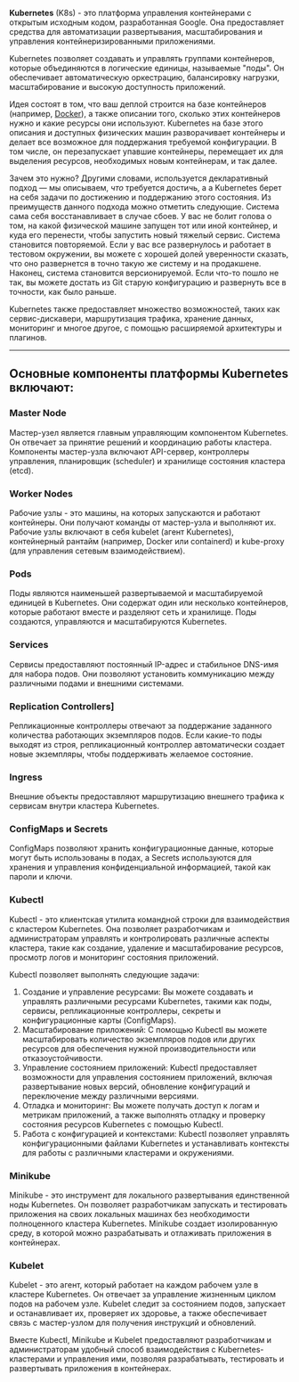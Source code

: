 **Kubernetes** (K8s) - это платформа управления контейнерами с открытым исходным кодом, разработанная Google. Она предоставляет средства для автоматизации развертывания, масштабирования и управления контейнеризированными приложениями.

Kubernetes позволяет создавать и управлять группами контейнеров, которые объединяются в логические единицы, называемые "поды". Он обеспечивает автоматическую оркестрацию, балансировку нагрузки, масштабирование и высокую доступность приложений.

Идея состоят в том, что ваш деплой строится на базе контейнеров (например, [Docker](https://eax.me/docker/)), а также описании того, сколько этих контейнеров нужно и какие ресурсы они используют. Kubernetes на базе этого описания и доступных физических машин разворачивает контейнеры и делает все возможное для поддержания требуемой конфигурации. В том числе, он перезапускает упавшие контейнеры, перемещает их для выделения ресурсов, необходимых новым контейнерам, и так далее.

Зачем это нужно? Другими словами, используется декларативный подход — мы описываем, _что_ требуется достичь, а а Kubernetes берет на себя задачи по достижению и поддержанию этого состояния. Из преимуществ данного подхода можно отметить следующие. Система сама себя восстанавливает в случае сбоев. У вас не болит голова о том, на какой физической машине запущен тот или иной контейнер, и куда его перенести, чтобы запустить новый тяжелый сервис. Система становится повторяемой. Если у вас все развернулось и работает в тестовом окружении, вы можете с хорошей долей уверенности сказать, что оно развернется в точно такую же систему и на продакшене. Наконец, система становится версионируемой. Если что-то пошло не так, вы можете достать из Git старую конфигурацию и развернуть все в точности, как было раньше.

Kubernetes также предоставляет множество возможностей, таких как сервис-дискавери, маршрутизация трафика, хранение данных, мониторинг и многое другое, с помощью расширяемой архитектуры и плагинов.

---

## Основные компоненты платформы Kubernetes включают:

### Master Node

Мастер-узел является главным управляющим компонентом Kubernetes. Он отвечает за принятие решений и координацию работы кластера. Компоненты мастер-узла включают API-сервер, контроллеры управления, планировщик (scheduler) и хранилище состояния кластера (etcd).

### Worker Nodes

Рабочие узлы - это машины, на которых запускаются и работают контейнеры. Они получают команды от мастер-узла и выполняют их. Рабочие узлы включают в себя kubelet (агент Kubernetes), контейнерный рантайм (например, Docker или containerd) и kube-proxy (для управления сетевым взаимодействием).

### Pods

Поды являются наименьшей развертываемой и масштабируемой единицей в Kubernetes. Они содержат один или несколько контейнеров, которые работают вместе и разделяют сеть и хранилище. Поды создаются, управляются и масштабируются Kubernetes.

### Services

Сервисы предоставляют постоянный IP-адрес и стабильное DNS-имя для набора подов. Они позволяют установить коммуникацию между различными подами и внешними системами.

### Replication Controllers]

Репликационные контроллеры отвечают за поддержание заданного количества работающих экземпляров подов. Если какие-то поды выходят из строя, репликационный контроллер автоматически создает новые экземпляры, чтобы поддерживать желаемое состояние.

### Ingress

Внешние объекты предоставляют маршрутизацию внешнего трафика к сервисам внутри кластера Kubernetes.

### ConfigMaps и Secrets

ConfigMaps позволяют хранить конфигурационные данные, которые могут быть использованы в подах, а Secrets используются для хранения и управления конфиденциальной информацией, такой как пароли и ключи.

### Kubectl

Kubectl - это клиентская утилита командной строки для взаимодействия с кластером Kubernetes. Она позволяет разработчикам и администраторам управлять и контролировать различные аспекты кластера, такие как создание, удаление и масштабирование ресурсов, просмотр логов и мониторинг состояния приложений.

Kubectl позволяет выполнять следующие задачи:

1. Создание и управление ресурсами: Вы можете создавать и управлять различными ресурсами Kubernetes, такими как поды, сервисы, репликационные контроллеры, секреты и конфигурационные карты (ConfigMaps).
2. Масштабирование приложений: С помощью Kubectl вы можете масштабировать количество экземпляров подов или других ресурсов для обеспечения нужной производительности или отказоустойчивости.
3. Управление состоянием приложений: Kubectl предоставляет возможности для управления состоянием приложений, включая развертывание новых версий, обновление конфигураций и переключение между различными версиями.
4. Отладка и мониторинг: Вы можете получать доступ к логам и метрикам приложений, а также выполнять отладку и проверку состояния ресурсов Kubernetes с помощью Kubectl.
5. Работа с конфигурацией и контекстами: Kubectl позволяет управлять конфигурационными файлами Kubernetes и устанавливать контексты для работы с различными кластерами и окружениями.

### Minikube

Minikube - это инструмент для локального развертывания единственной ноды Kubernetes. Он позволяет разработчикам запускать и тестировать приложения на своих локальных машинах без необходимости полноценного кластера Kubernetes. Minikube создает изолированную среду, в которой можно разрабатывать и отлаживать приложения в контейнерах.

### Kubelet

Kubelet - это агент, который работает на каждом рабочем узле в кластере Kubernetes. Он отвечает за управление жизненным циклом подов на рабочем узле. Kubelet следит за состоянием подов, запускает и останавливает их, проверяет их здоровье, а также обеспечивает связь с мастер-узлом для получения инструкций и обновлений.

Вместе Kubectl, Minikube и Kubelet предоставляют разработчикам и администраторам удобный способ взаимодействия с Kubernetes-кластерами и управления ими, позволяя разрабатывать, тестировать и развертывать приложения в контейнерах.